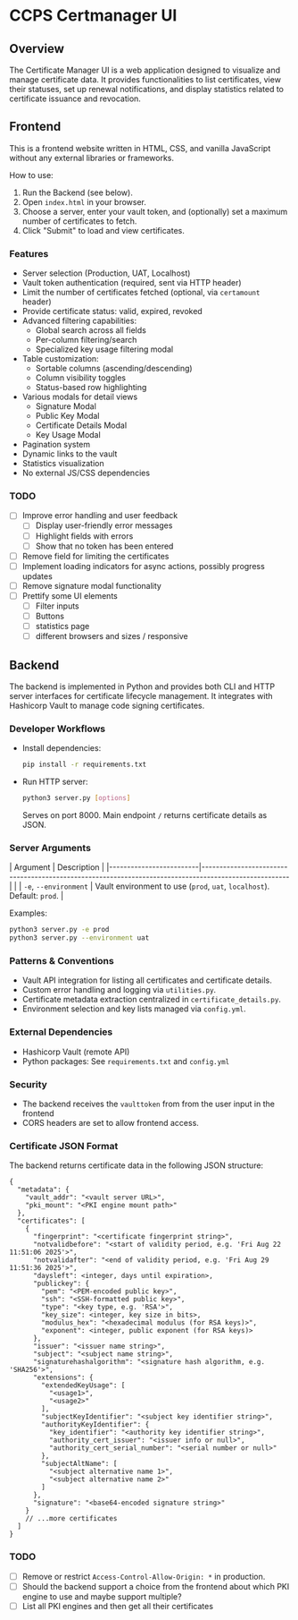 # CCPS Certmanager UI

## Overview

The Certificate Manager UI is a web application designed to visualize and manage certificate data. It provides functionalities to list certificates, view their statuses, set up renewal notifications, and display statistics related to certificate issuance and revocation.

## Frontend

This is a frontend website written in HTML, CSS, and vanilla JavaScript without any external libraries or frameworks.

How to use:
1. Run the Backend (see below).
2. Open `index.html` in your browser.
3. Choose a server, enter your vault token, and (optionally) set a maximum number of certificates to fetch.
4. Click "Submit" to load and view certificates.

### Features

- Server selection (Production, UAT, Localhost)
- Vault token authentication (required, sent via HTTP header)
- Limit the number of certificates fetched (optional, via `certamount` header)
- Provide certificate status: valid, expired, revoked
- Advanced filtering capabilities:
  - Global search across all fields
  - Per-column filtering/search
  - Specialized key usage filtering modal
- Table customization:
  - Sortable columns (ascending/descending)
  - Column visibility toggles
  - Status-based row highlighting
- Various modals for detail views
  - Signature Modal
  - Public Key Modal
  - Certificate Details Modal
  - Key Usage Modal
- Pagination system
- Dynamic links to the vault
- Statistics visualization
- No external JS/CSS dependencies

### TODO

- [ ] Improve error handling and user feedback
  - [ ] Display user-friendly error messages
  - [ ] Highlight fields with errors
  - [ ] Show that no token has been entered
- [ ] Remove field for limiting the certificates
- [ ] Implement loading indicators for async actions, possibly progress updates
- [ ] Remove signature modal functionality
- [ ] Prettify some UI elements
  - [ ] Filter inputs
  - [ ] Buttons
  - [ ] statistics page
  - [ ] different browsers and sizes / responsive

## Backend

The backend is implemented in Python and provides both CLI and HTTP server interfaces for certificate lifecycle management. It integrates with Hashicorp Vault to manage code signing certificates.

### Developer Workflows

- Install dependencies:
  ```bash
  pip install -r requirements.txt
  ```

- Run HTTP server:
  ```bash
  python3 server.py [options]
  ```
  Serves on port 8000. Main endpoint `/` returns certificate details as JSON.

### Server Arguments

| Argument                | Description                                                                                          |
|-------------------------|------------------------------------------------------------------------------------------------------|                                                       |
| `-e`, `--environment`   | Vault environment to use (`prod`, `uat`, `localhost`). Default: `prod`.                             |

Examples:
```bash
python3 server.py -e prod
python3 server.py --environment uat
```

### Patterns & Conventions

- Vault API integration for listing all certificates and certificate details.
- Custom error handling and logging via `utilities.py`.
- Certificate metadata extraction centralized in `certificate_details.py`.
- Environment selection and key lists managed via `config.yml`.

### External Dependencies

- Hashicorp Vault (remote API)
- Python packages: See `requirements.txt` and `config.yml`

### Security

- The backend receives the `vaulttoken` from from the user input in the frontend 
- CORS headers are set to allow frontend access.

### Certificate JSON Format

The backend returns certificate data in the following JSON structure:

```jsonc
{
  "metadata": {
    "vault_addr": "<vault server URL>",
    "pki_mount": "<PKI engine mount path>"
  },
  "certificates": [
    {
      "fingerprint": "<certificate fingerprint string>",
      "notvalidbefore": "<start of validity period, e.g. 'Fri Aug 22 11:51:06 2025'>",
      "notvalidafter": "<end of validity period, e.g. 'Fri Aug 29 11:51:36 2025'>",
      "daysleft": <integer, days until expiration>,
      "publickey": {
        "pem": "<PEM-encoded public key>",
        "ssh": "<SSH-formatted public key>",
        "type": "<key type, e.g. 'RSA'>",
        "key_size": <integer, key size in bits>,
        "modulus_hex": "<hexadecimal modulus (for RSA keys)>",
        "exponent": <integer, public exponent (for RSA keys)>
      },
      "issuer": "<issuer name string>",
      "subject": "<subject name string>",
      "signaturehashalgorithm": "<signature hash algorithm, e.g. 'SHA256'>",
      "extensions": {
        "extendedKeyUsage": [
          "<usage1>",
          "<usage2>"
        ],
        "subjectKeyIdentifier": "<subject key identifier string>",
        "authorityKeyIdentifier": {
          "key_identifier": "<authority key identifier string>",
          "authority_cert_issuer": "<issuer info or null>",
          "authority_cert_serial_number": "<serial number or null>"
        },
        "subjectAltName": [
          "<subject alternative name 1>",
          "<subject alternative name 2>"
        ]
      },
      "signature": "<base64-encoded signature string>"
    }
    // ...more certificates
  ]
}
```

### TODO

- [ ] Remove or restrict `Access-Control-Allow-Origin: *` in production.
- [ ] Should the backend support a choice from the frontend about which PKI engine to use and maybe support multiple?
- [ ] List all PKI engines and then get all their certificates